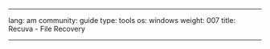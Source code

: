 

---

lang: am
community: guide
type: tools
os: windows
weight: 007
title: Recuva - File Recovery

---

<stub>

